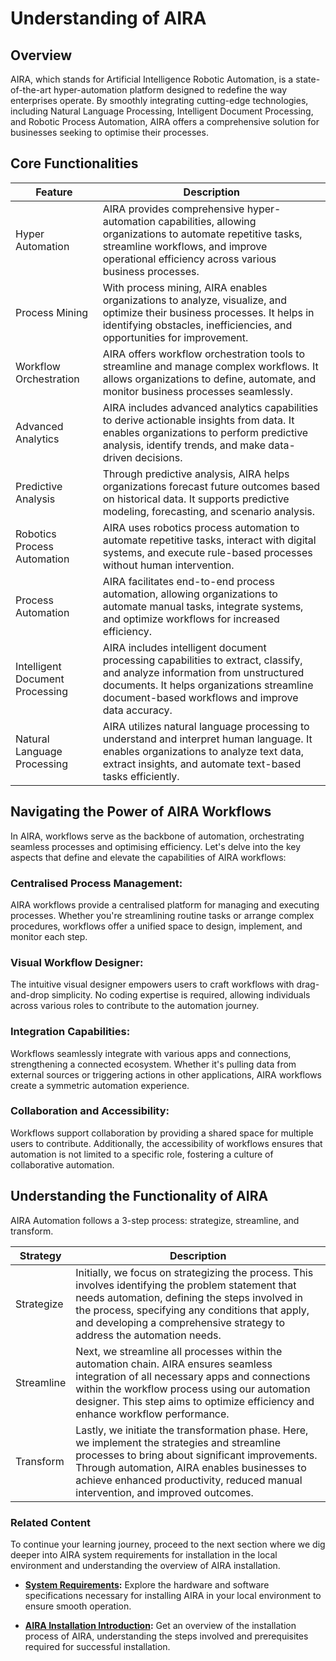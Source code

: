 
# Understanding of AIRA

## Overview

AIRA, which stands for Artificial Intelligence Robotic Automation, is a state-of-the-art hyper-automation platform designed to redefine the way enterprises operate. By smoothly integrating cutting-edge technologies, including Natural Language Processing, Intelligent Document Processing, and Robotic Process Automation, AIRA offers a comprehensive solution for businesses seeking to optimise their processes.

## Core Functionalities

| Feature                   | Description                                                                                                                     |
|---------------------------|---------------------------------------------------------------------------------------------------------------------------------|
| Hyper Automation          | AIRA provides comprehensive hyper-automation capabilities, allowing organizations to automate repetitive tasks, streamline workflows, and improve operational efficiency across various business processes. |
| Process Mining            | With process mining, AIRA enables organizations to analyze, visualize, and optimize their business processes. It helps in identifying obstacles, inefficiencies, and opportunities for improvement. |
| Workflow Orchestration    | AIRA offers workflow orchestration tools to streamline and manage complex workflows. It allows organizations to define, automate, and monitor business processes seamlessly. |
| Advanced Analytics        | AIRA includes advanced analytics capabilities to derive actionable insights from data. It enables organizations to perform predictive analysis, identify trends, and make data-driven decisions. |
| Predictive Analysis       | Through predictive analysis, AIRA helps organizations forecast future outcomes based on historical data. It supports predictive modeling, forecasting, and scenario analysis. |
| Robotics Process Automation | AIRA uses robotics process automation to automate repetitive tasks, interact with digital systems, and execute rule-based processes without human intervention. |
| Process Automation        | AIRA facilitates end-to-end process automation, allowing organizations to automate manual tasks, integrate systems, and optimize workflows for increased efficiency. |
| Intelligent Document Processing | AIRA includes intelligent document processing capabilities to extract, classify, and analyze information from unstructured documents. It helps organizations streamline document-based workflows and improve data accuracy. |
| Natural Language Processing | AIRA utilizes natural language processing to understand and interpret human language. It enables organizations to analyze text data, extract insights, and automate text-based tasks efficiently. |

## Navigating the Power of AIRA Workflows

In AIRA, workflows serve as the backbone of automation, orchestrating seamless processes and optimising efficiency. Let's delve into the key aspects that define and elevate the capabilities of AIRA workflows:

### Centralised Process Management:

AIRA workflows provide a centralised platform for managing and executing processes. Whether you're streamlining routine tasks or arrange complex procedures, workflows offer a unified space to design, implement, and monitor each step.

### Visual Workflow Designer:

The intuitive visual designer empowers users to craft workflows with drag-and-drop simplicity. No coding expertise is required, allowing individuals across various roles to contribute to the automation journey.

### Integration Capabilities:

Workflows seamlessly integrate with various apps and connections, strengthening a connected ecosystem. Whether it's pulling data from external sources or triggering actions in other applications, AIRA workflows create a symmetric automation experience.

### Collaboration and Accessibility:

Workflows support collaboration by providing a shared space for multiple users to contribute. Additionally, the accessibility of workflows ensures that automation is not limited to a specific role, fostering a culture of collaborative automation.

## Understanding the Functionality of AIRA

AIRA Automation follows a 3-step process: strategize, streamline, and transform.

| Strategy   | Description                                                                                                                                                                                                                               |
|------------|-------------------------------------------------------------------------------------------------------------------------------------------------------------------------------------------------------------------------------------------|
| Strategize | Initially, we focus on strategizing the process. This involves identifying the problem statement that needs automation, defining the steps involved in the process, specifying any conditions that apply, and developing a comprehensive strategy to address the automation needs. |
| Streamline | Next, we streamline all processes within the automation chain. AIRA ensures seamless integration of all necessary apps and connections within the workflow process using our automation designer. This step aims to optimize efficiency and enhance workflow performance.             |
| Transform  | Lastly, we initiate the transformation phase. Here, we implement the strategies and streamline processes to bring about significant improvements. Through automation, AIRA enables businesses to achieve enhanced productivity, reduced manual intervention, and improved outcomes.  |

### Related Content

To continue your learning journey, proceed to the next section where we dig deeper into AIRA system requirements for installation in the local environment and understanding the overview of AIRA installation.

- **[System Requirements](https://github.com/airacommunity/AIRA-User-Guide/blob/main/E.%20System%20Requirment.md):** Explore the hardware and software specifications necessary for installing AIRA in your local environment to ensure smooth operation.

- **[AIRA Installation Introduction](https://github.com/airacommunity/AIRA-User-Guide/blob/main/F.%20Overview_AIRA%20Installation.md):** Get an overview of the installation process of AIRA, understanding the steps involved and prerequisites required for successful installation.
